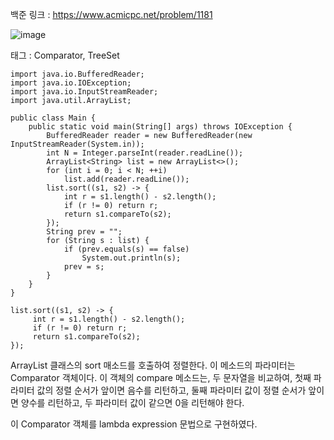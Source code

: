 백준 링크 : https://www.acmicpc.net/problem/1181

![image](https://user-images.githubusercontent.com/62640768/219945960-b8d8a14b-f5a9-4e0a-9618-1f328f58e363.png)

태그 : Comparator, TreeSet

```
import java.io.BufferedReader;
import java.io.IOException;
import java.io.InputStreamReader;
import java.util.ArrayList;

public class Main {
    public static void main(String[] args) throws IOException {
        BufferedReader reader = new BufferedReader(new InputStreamReader(System.in));
        int N = Integer.parseInt(reader.readLine());
        ArrayList<String> list = new ArrayList<>();
        for (int i = 0; i < N; ++i)
            list.add(reader.readLine());
        list.sort((s1, s2) -> {
            int r = s1.length() - s2.length();
            if (r != 0) return r;
            return s1.compareTo(s2);
        });
        String prev = "";
        for (String s : list) {
            if (prev.equals(s) == false)
                System.out.println(s);
            prev = s;
        }
    }
}
```



```
list.sort((s1, s2) -> {
     int r = s1.length() - s2.length();
     if (r != 0) return r;
     return s1.compareTo(s2);
});
```

ArrayList 클래스의 sort 매소드를 호출하여 정렬한다.
이 메소드의 파라미터는 Comparator<String> 객체이다.
이 객체의 compare 메소드는, 두 문자열을 비교하여, 첫째 파라미터 값의 정렬 순서가 앞이면 음수를 리턴하고,
둘째 파라미터 값이 정렬 순서가 앞이면 양수를 리턴하고, 두 파라미터 값이 같으면 0을 리턴해야 한다.

이 Comparator 객체를 lambda expression 문법으로 구현하였다. 
